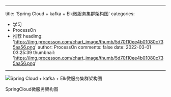 
---
title: 'Spring Cloud + kafka + Elk微服务集群架构图'
categories: 
 - 学习
 - ProcessOn
 - 推荐
headimg: 'https://img.processon.com/chart_image/thumb/5d70f10ee4b01080c735aa56.png'
author: ProcessOn
comments: false
date: 2022-03-01 03:25:39
thumbnail: 'https://img.processon.com/chart_image/thumb/5d70f10ee4b01080c735aa56.png'
---

<div>   
<img class="thumb" alt="Spring Cloud + kafka + Elk微服务集群架构图" src="https://img.processon.com/chart_image/thumb/5d70f10ee4b01080c735aa56.png" referrerpolicy="no-referrer">
<p>SpringCloud微服务架构图</p>  
</div>
            
